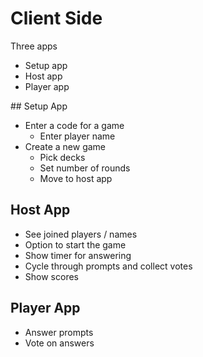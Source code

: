# Client Side

Three apps

* Setup app
* Host app
* Player app

## Setup App
* Enter a code for a game
  * Enter player name
* Create a new game
  * Pick decks
  * Set number of rounds
  * Move to host app

## Host App
* See joined players / names
* Option to start the game
* Show timer for answering
* Cycle through prompts and collect votes
* Show scores

## Player App
* Answer prompts
* Vote on answers
